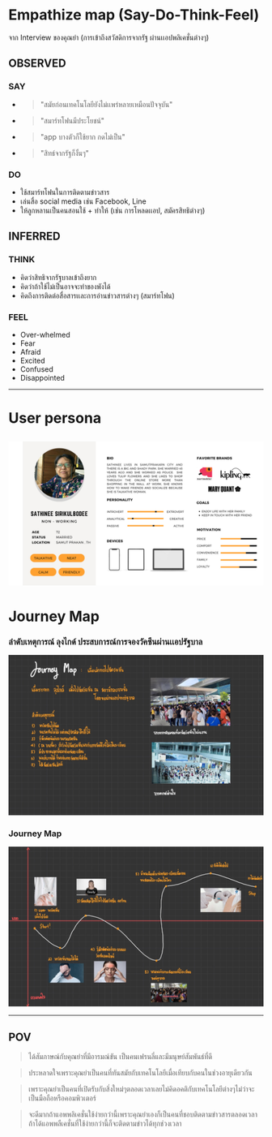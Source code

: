 # Empathize map (Say-Do-Think-Feel)
จาก Interview ของคุณย่า (การเข้าถึงสวัสดิการจากรัฐ ผ่านเเอปพลิเคชั่นต่างๆ)
## OBSERVED
### SAY
- > "สมัยก่อนเทคโนโลยียังไม่เเพร่หลายเหมือนปัจจุบัน"
- > "สมาร์ทโฟนมีประโยชน์"
- > "app บางตัวก็ใช้ยาก กดไม่เป็น"
- > "สิทธ์จากรัฐก็งั้นๆ"
### DO
- ใช้สมาร์ทโฟนในการติดตามข่าวสาร
- เล่นสื่อ social media เช่น Facebook, Line
- ให้ลูกหลานเป็นคนสอนใช้ + ทำให้ (เช่น การโหลดเเอป, สมัครสิทธิต่างๆ)
## INFERRED
### THINK
- คิดว่าสิทธิจากรัฐบาลเข้าถึงยาก
- คิดว่าถ้าใช้ไม่เป็นอาจจะทำของพังได้
- คิดถึงการติดต่อสื่อสารเเละการอ่านข่าวสารต่างๆ (สมาร์ทโฟน)
### FEEL
- Over-whelmed
- Fear
- Afraid
- Excited
- Confused
- Disappointed
--------
# User persona
![user persona](./IMAGES/Userpersona2.jpg)
-----
# Journey Map
### ลำดับเหตุการณ์ ลุงไกด์ ประสบการณ์การจองวัคซีนผ่านเเอปรัฐบาล
![JourneyMap1](./IMAGES/JourneyMap-DT.jpg)

### Journey Map
![JourneyMap/](./IMAGES/JourneyMap-DT2.jpg)

--------
## POV

> ได้สัมภาษณ์กับคุณย่าที่มีอารมณ์ขัน เป็นคนเฟรนลี่และมีมนุษย์สัมพันธ์ที่ดี 
 
> ประหลาดใจเพราะคุณย่าเป็นคนที่ทันสมัยกับเทคโนโลยีเมื่อเทียบกับคนในช่วงอายุเดียวกัน 
 
> เพราะคุณย่าเป็นคนที่เปิดรับกับสิ่งใหม่ๆตลอดเวลาเลยไม่คิดอคติกับเทคโนโลยีต่างๆไม่ว่าจะเป็นมือถือหรือคอมพิวเตอร์ 

> จะดีมากถ้าแอพพลิเคชั่นใช้ง่ายกว่านี้เพราะคุณย่าเองก็เป็นคนที่ชอบติดตามข่าวสารตลอดเวลา ถ้าได้แอพพลืเคชั่นที่ใช้ง่ายกว่านี้ก็จะติดตามข่าวได้ทุกช่วงเวลา
